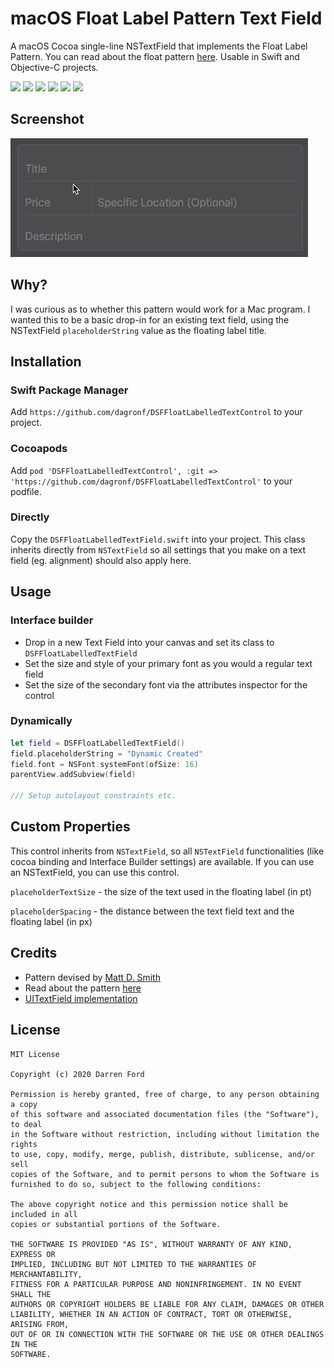 # macOS Float Label Pattern Text Field

A macOS Cocoa single-line NSTextField that implements the Float Label Pattern.  You can read about the float pattern [here](http://mds.is/float-label-pattern/). Usable in Swift and Objective-C projects.

![](https://img.shields.io/github/v/tag/dagronf/DSFFloatLabelledTextControl) ![](https://img.shields.io/badge/macOS-10.11+-red) ![](https://img.shields.io/badge/Swift-5.0-orange.svg)
![](https://img.shields.io/badge/License-MIT-lightgrey) [![](https://img.shields.io/badge/pod-compatible-informational)](https://cocoapods.org) [![](https://img.shields.io/badge/spm-compatible-brightgreen.svg?style=flat)](https://swift.org/package-manager)

## Screenshot

![](https://github.com/dagronf/dagronf.github.io/raw/master/art/projects/DSFFloatingLabel/floating_label_text_field.gif)

## Why?

I was curious as to whether this pattern would work for a Mac program.  I wanted this to be a basic drop-in for an existing text field, using the NSTextField `placeholderString` value as the floating label title.

## Installation

### Swift Package Manager

Add `https://github.com/dagronf/DSFFloatLabelledTextControl` to your project.

### Cocoapods

Add `pod 'DSFFloatLabelledTextControl', :git => 'https://github.com/dagronf/DSFFloatLabelledTextControl'` to your podfile.

### Directly
Copy the `DSFFloatLabelledTextField.swift` into your project.  This class inherits directly from `NSTextField` so all settings that you make on a text field (eg. alignment) should also apply here.

## Usage

### Interface builder

* Drop in a new Text Field into your canvas and set its class to `DSFFloatLabelledTextField`
* Set the size and style of your primary font as you would a regular text field
* Set the size of the secondary font via the attributes inspector for the control

### Dynamically

```swift
let field = DSFFloatLabelledTextField()
field.placeholderString = "Dynamic Created"
field.font = NSFont.systemFont(ofSize: 16)
parentView.addSubview(field)
		
/// Setup autolayout constraints etc.
```

## Custom Properties

This control inherits from `NSTextField`, so all `NSTextField` functionalities (like cocoa binding and Interface Builder settings) are available.  If you can use an NSTextField, you can use this control.

`placeholderTextSize` - the size of the text used in the floating label (in pt)

`placeholderSpacing` - the distance between the text field text and the floating label (in px)

## Credits

* Pattern devised by [Matt D. Smith](http://mds.is/matt/)
* Read about the pattern [here](http://mds.is/float-label-pattern/)
* [UITextField implementation](https://github.com/jverdi/JVFloatLabeledTextField)

## License

```
MIT License

Copyright (c) 2020 Darren Ford

Permission is hereby granted, free of charge, to any person obtaining a copy
of this software and associated documentation files (the "Software"), to deal
in the Software without restriction, including without limitation the rights
to use, copy, modify, merge, publish, distribute, sublicense, and/or sell
copies of the Software, and to permit persons to whom the Software is
furnished to do so, subject to the following conditions:

The above copyright notice and this permission notice shall be included in all
copies or substantial portions of the Software.

THE SOFTWARE IS PROVIDED "AS IS", WITHOUT WARRANTY OF ANY KIND, EXPRESS OR
IMPLIED, INCLUDING BUT NOT LIMITED TO THE WARRANTIES OF MERCHANTABILITY,
FITNESS FOR A PARTICULAR PURPOSE AND NONINFRINGEMENT. IN NO EVENT SHALL THE
AUTHORS OR COPYRIGHT HOLDERS BE LIABLE FOR ANY CLAIM, DAMAGES OR OTHER
LIABILITY, WHETHER IN AN ACTION OF CONTRACT, TORT OR OTHERWISE, ARISING FROM,
OUT OF OR IN CONNECTION WITH THE SOFTWARE OR THE USE OR OTHER DEALINGS IN THE
SOFTWARE.
```
